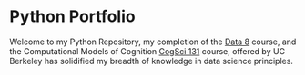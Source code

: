 # Python Portfolio
Welcome to my Python Repository, my completion of the [Data 8](http://www.data8.org/) course, and the Computational Models of Cognition [CogSci 131](https://classes.berkeley.edu/content/2020-spring-cogsci-131-001-lec-001) course, offered by UC Berkeley has solidified my breadth of knowledge in data science principles.

